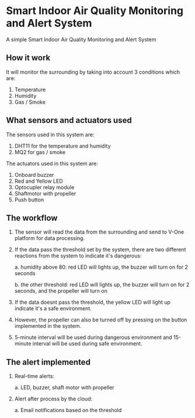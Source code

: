# Smart Indoor Air Quality Monitoring and Alert System
A simple Smart Indoor Air Quality Monitoring and Alert System

## How it work
It will monitor the surrounding by taking into account 3 conditions which are:
  1. Temperature
  2. Humidity
  3. Gas / Smoke

## What sensors and actuators used
The sensors used in this system are:
  1. DHT11 for the temperature and humidity
  2. MQ2 for gas / smoke

The actuators used in this system are:
  1. Onboard buzzer
  2. Red and Yellow LED
  3. Optocupler relay module
  4. Shaftmotor with propeller
  5. Push button 

## The workflow
  1. The sensor will read the data from the surrounding and send to V-One platform for data processing.
  2. If the data pass the threshold set by the system, there are two different reactions from the system to indicate it's dangerous:

     a. humidity above 80: red LED will lights up, the buzzer will turn on for 2 seconds

     b. the other threshold: red LED will lights up, the buzzer will turn on for 2 seconds, and the propeller will turn on
  4. If the data doesnt pass the threshold, the yellow LED will light up indicate it's a safe environment.
  5. However, the propeller can also be turned off by pressing on the button implemented in the system.
  6. 5-minute interval will be used during dangerous environment and 15-minute interval will be used during safe environment.

## The alert implemented
  1. Real-time alerts:

     a. LED, buzzer, shaft motor with propeller
  3. Alert after process by the cloud:

     a. Email notifications based on the threshold 
